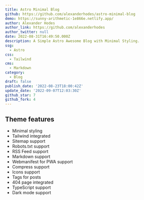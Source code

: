 ```yaml
---
title: Astro Minimal Blog
github: https://github.com/alexanderhodes/astro-minimal-blog
demo: https://sunny-arithmetic-1e866e.netlify.app/
author: Alexander Hodes
author_link: https://github.com/alexanderhodes
author_twitter: null
date: 2022-08-31T16:49:50.000Z
description: A Simple Astro Awesome Blog with Minimal Styling.
ssg:
  - Astro
css:
  - Tailwind
cms:
  - Markdown
category:
  - Blog
draft: false
publish_date: '2022-08-23T18:00:42Z'
update_date: '2022-09-07T12:03:30Z'
github_star: 7
github_fork: 4
---
```


## Theme features

- Minimal styling
- Tailwind integrated
- Sitemap support
- Robots.txt support
- RSS Feed support
- Markdown support
- Webmanifest for PWA support
- Compress support
- Icons support
- Tags for posts
- 404 page integrated
- TypeScript support
- Dark mode support
